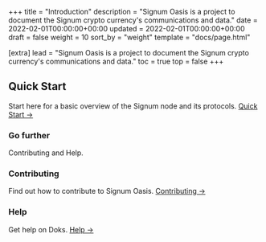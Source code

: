 +++
title = "Introduction"
description = "Signum Oasis is a project to document the Signum crypto currency's communications and data."
date = 2022-02-01T00:00:00+00:00
updated = 2022-02-01T00:00:00+00:00
draft = false
weight = 10
sort_by = "weight"
template = "docs/page.html"

[extra]
lead = "Signum Oasis is a project to document the Signum crypto currency's communications and data."
toc = true
top = false
+++

## Quick Start

Start here for a basic overview of the Signum node and its protocols. [Quick Start →](../quick-start/)

### Go further

Contributing and Help.

### Contributing

Find out how to contribute to Signum Oasis. [Contributing →](../../contributing/how-to-contribute/)

### Help

Get help on Doks. [Help →](../../help/faq/)

